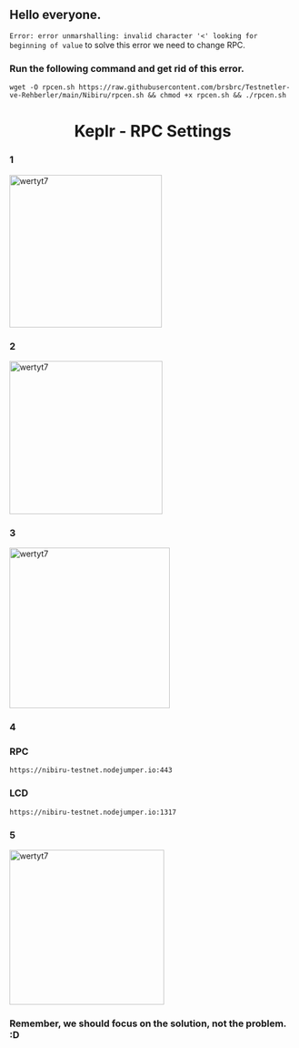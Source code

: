 ## Hello everyone.

`Error: error unmarshalling: invalid character '<' looking for beginning of value` to solve this error we need to change RPC.

### Run the following command and get rid of this error.

```
wget -O rpcen.sh https://raw.githubusercontent.com/brsbrc/Testnetler-ve-Rehberler/main/Nibiru/rpcen.sh && chmod +x rpcen.sh && ./rpcen.sh
```

<h1 align="center">Keplr - RPC Settings</h1>

### 1

<img width="268" alt="wertyt7" src="https://user-images.githubusercontent.com/107190154/231015229-44cd5068-94f3-4c9a-bde2-d9e1c9a5dad1.png">

### 2

<img width="269" alt="wertyt7" src="https://user-images.githubusercontent.com/107190154/231015337-f106979b-5d9d-4336-b8a0-75fa0fde60df.png">

### 3

<img width="282" alt="wertyt7" src="https://user-images.githubusercontent.com/107190154/231015494-568c0831-dc6b-4084-a2d3-7ee87aa159d2.png">

### 4

### RPC
```
https://nibiru-testnet.nodejumper.io:443
```
### LCD
```
https://nibiru-testnet.nodejumper.io:1317
```

### 5

<img width="272" alt="wertyt7" src="https://user-images.githubusercontent.com/107190154/231015781-6b8b33f2-76c1-4bd5-8400-433a7c197e42.png">

### Remember, we should focus on the solution, not the problem. :D
